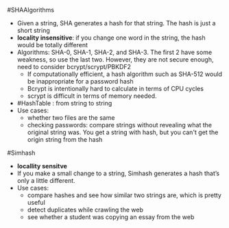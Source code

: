 #SHAAlgorithms
- Given a string, SHA generates a hash for that string. The hash is just a short string
- **locality insensitive**: if you change one word in the string, the hash would be totally different
- Algorithms: SHA-0, SHA-1, SHA-2, and SHA-3. The first 2 have some weakness, so use the last two. However, they are not secure enough, need to consider bcrypt/scrypt/PBKDF2
	- If computationally efficient, a hash algorithm such as SHA-512 would be inappropriate for a password hash
	- Bcrypt is intentionally hard to calculate in terms of CPU cycles
	- scrypt is difficult in terms of memory needed.
- #HashTable : from string to string
- Use cases:
	- whether two files are the same
	- checking passwords: compare strings without revealing what the original string was. You get a string with hash, but you can't get the origin string from the hash

#Simhash
- **locallity sensitve** 
- If you make a small change to a string, Simhash generates a hash that’s only a little different.
- Use cases:
	- compare hashes and see how similar two strings are, which is pretty useful
	- detect duplicates while crawling the web
	- see whether a student was copying an essay from the web
